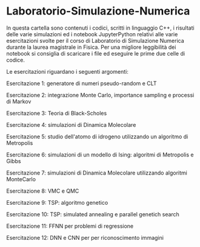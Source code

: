 # Laboratorio-Simulazione-Numerica
In questa cartella sono contenuti i codici, scritti in linguaggio C++, i risultati delle varie simulazioni ed i notebook JupyterPython relativi alle varie esercitazioni svolte per il corso di Laboratorio di Simulazione Numerica durante la laurea magistrale in Fisica. 
Per una migliore leggibilità dei notebook si consiglia di scaricare i file ed eseguire le prime due celle di codice. 

Le esercitazioni riguardano i seguenti argomenti:

Esercitazione 1: generatore di numeri pseudo-random e CLT

Esercitazione 2: integrazione Monte Carlo, importance sampling e processi di Markov

Esercitazione 3: Teoria di Black-Scholes

Esercitazione 4: simulazioni di Dinamica Molecolare

Esercitazione 5: studio dell'atomo di idrogeno utilizzando un algoritmo di Metropolis

Esercitazione 6: simulazioni di un modello di Ising: algoritmi di Metropolis e Gibbs

Esercitazione 7: simulazioni di Dinamica Molecolare utilizzando algoritmi MonteCarlo

Esercitazione 8: VMC e QMC

Esercitazione 9: TSP: algoritmo genetico

Esercitazione 10: TSP: simulated annealing e parallel genetich search

Esercitazione 11: FFNN per problemi di regressione

Esercitazione 12: DNN e CNN per per riconoscimento immagini
